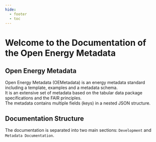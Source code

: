 ```yaml
---
hide:
  - footer
  - toc
---
```


# Welcome to the Documentation of the Open Energy Metadata 

## Open Energy Metadata 

Open Energy Metadata (OEMetadata) is an energy metadata standard including a template, examples and a metadata schema. <br>
It is an extensive set of metadata based on the tabular data package specifications and the FAIR principles. <br>
The metadata contains multiple fields (keys) in a nested JSON structure.

## Documentation Structure

The documentation is separated into two main sections: 
`Development` and `Metadata Documentation`. <br>
